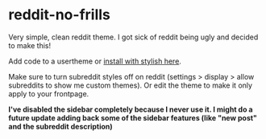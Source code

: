 # reddit-no-frills

Very simple, clean reddit theme. I got sick of reddit being ugly and decided to make this!

Add code to a usertheme or [install with stylish here](https://userstyles.org/styles/126393/reddit-no-frills).

Make sure to turn subreddit styles off on reddit (settings > display > allow subreddits to show me custom themes). Or edit the theme to make it only apply to your frontpage.

**I've disabled the sidebar completely because I never use it. I might do a future update adding back some of the sidebar features (like "new post" and the subreddit description)**

